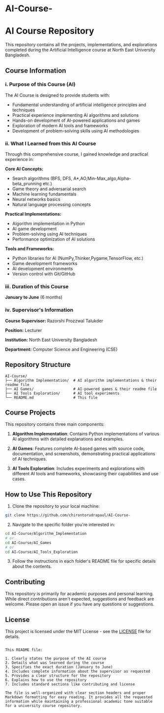 # AI-Course-

# AI Course Repository

This repository contains all the projects, implementations, and explorations completed during the Artificial Intelligence course at North East University Bangladesh.

## Course Information

### i. Purpose of this Course (AI)
The AI Course is designed to provide students with:
- Fundamental understanding of artificial intelligence principles and techniques
- Practical experience implementing AI algorithms and solutions
- Hands-on development of AI-powered applications and games
- Exploration of modern AI tools and frameworks
- Development of problem-solving skills using AI methodologies

### ii. What I Learned from this AI Course
Through this comprehensive course, I gained knowledge and practical experience in:

**Core AI Concepts:**
- Search algorithms (BFS, DFS, A*,AO,Min-Max_algo,Alpha-beta_prunning etc.)
- Game theory and adversarial search
- Machine learning fundamentals
- Neural networks basics
- Natural language processing concepts

**Practical Implementations:**
- Algorithm implementation in Python
- AI game development
- Problem-solving using AI techniques
- Performance optimization of AI solutions

**Tools and Frameworks:**
- Python libraries for AI (NumPy,Thinker,Pygame,TensorFlow, etc.)
- Game development frameworks
- AI development environments
- Version control with Git/GitHub

### iii. Duration of this Course
**January to June** (6 months)

### iv. Supervisor's Information
**Course Supervisor:** Razorshi Prozzwal Talukder

**Position:** Lecturer

**Institution:** North East University Bangladesh

**Department:** Computer Science and Engineering (CSE)

## Repository Structure

```
AI-Course/
├── Algorithm Implementation/  # AI algorithm implementations & their readme file
├── AI Games/                  # AI-powered games & their readme file
├── AI Tools Exploration/      # AI tool experiments 
└── README.md                  # This file
```

## Course Projects

This repository contains three main components:

1. **Algorithm Implementation**: Contains Python implementations of various AI algorithms with detailed explanations and examples.

2. **AI Games**: Features complete AI-based games with source code, documentation, and screenshots, demonstrating practical applications of AI techniques.

3. **AI Tools Exploration**: Includes experiments and explorations with different AI tools and frameworks, showcasing their capabilities and use cases.

## How to Use This Repository

1. Clone the repository to your local machine:
```bash
git clone https://github.com/chirontorudrapaul/AI-Course-
```

2. Navigate to the specific folder you're interested in:
```bash
cd AI-Course/Algorithm_Implementation
# or
cd AI-Course/AI_Games
# or
cd AI-Course/AI_Tools_Exploration
```

3. Follow the instructions in each folder's README file for specific details about the contents.

## Contributing

This repository is primarily for academic purposes and personal learning. While direct contributions aren't expected, suggestions and feedback are welcome. Please open an issue if you have any questions or suggestions.

## License

This project is licensed under the MIT License - see the [LICENSE](LICENSE) file for details.
```

This README file:

1. Clearly states the purpose of the AI course
2. Details what was learned during the course
3. Specifies the exact duration (January to June)
4. Includes complete information about the supervisor as requested
5. Provides a clear structure for the repository
6. Explains how to use the repository
7. Includes standard sections like contributing and license

The file is well-organized with clear section headers and proper Markdown formatting for easy reading. It provides all the requested information while maintaining a professional academic tone suitable for a university course repository.
